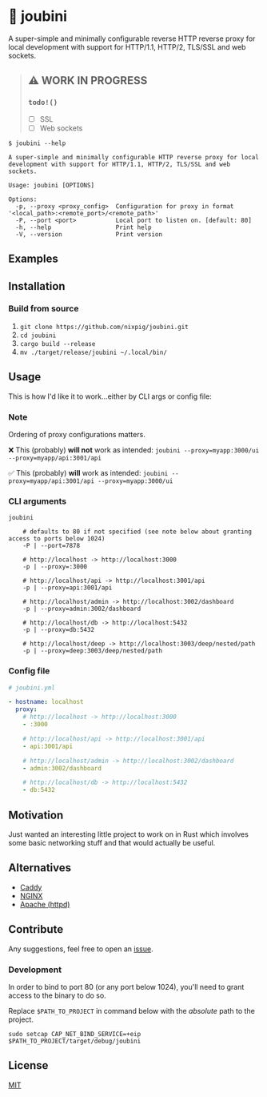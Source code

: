 # 🐙 joubini

A super-simple and minimally configurable reverse HTTP reverse proxy for local development with support for HTTP/1.1, HTTP/2, TLS/SSL and web sockets.

> ## ⚠️ WORK IN PROGRESS
>
> ### `todo!()`
>
> - [ ] SSL
> - [ ] Web sockets

```shell
$ joubini --help

A super-simple and minimally configurable HTTP reverse proxy for local development with support for HTTP/1.1, HTTP/2, TLS/SSL and web sockets.

Usage: joubini [OPTIONS]

Options:
  -p, --proxy <proxy_config>  Configuration for proxy in format '<local_path>:<remote_port>/<remote_path>'
  -P, --port <port>           Local port to listen on. [default: 80]
  -h, --help                  Print help
  -V, --version               Print version

```

## Examples

## Installation

### Build from source

1. `git clone https://github.com/nixpig/joubini.git`
1. `cd joubini`
1. `cargo build --release`
1. `mv ./target/release/joubini ~/.local/bin/`

## Usage

This is how I'd like it to work...either by CLI args or config file:

### Note

Ordering of proxy configurations matters.

❌ This (probably) **will not** work as intended:
`joubini --proxy=myapp:3000/ui --proxy=myapp/api:3001/api`

✅ This (probably) **will** work as intended:
`joubini --proxy=myapp/api:3001/api --proxy=myapp:3000/ui`

### CLI arguments

```shell
joubini

	# defaults to 80 if not specified (see note below about granting access to ports below 1024)
	-P | --port=7878

	# http://localhost -> http://localhost:3000
	-p | --proxy=:3000

	# http://localhost/api -> http://localhost:3001/api
	-p | --proxy=api:3001/api

	# http://localhost/admin -> http://localhost:3002/dashboard
	-p | --proxy=admin:3002/dashboard

	# http://localhost/db -> http://localhost:5432
	-p | --proxy=db:5432

	# http://localhost/deep -> http://localhost:3003/deep/nested/path
	-p | --proxy=deep:3003/deep/nested/path

```

### Config file

```yaml
# joubini.yml

- hostname: localhost
  proxy:
    # http://localhost -> http://localhost:3000
    - :3000

    # http://localhost/api -> http://localhost:3001/api
    - api:3001/api

    # http://localhost/admin -> http://localhost:3002/dashboard
    - admin:3002/dashboard

    # http://localhost/db -> http://localhost:5432
    - db:5432
```

## Motivation

Just wanted an interesting little project to work on in Rust which involves some basic networking stuff and that would actually be useful.

## Alternatives

- [Caddy](https://caddyserver.com/)
- [NGINX](https://www.nginx.com/)
- [Apache (httpd)](https://httpd.apache.org/)

## Contribute

Any suggestions, feel free to open an [issue](https://github.com/nixpig/joubini/issues).

### Development

In order to bind to port 80 (or any port below 1024), you'll need to grant access to the binary to do so.

Replace `$PATH_TO_PROJECT` in command below with the _absolute_ path to the project.

```shell
sudo setcap CAP_NET_BIND_SERVICE=+eip $PATH_TO_PROJECT/target/debug/joubini

```

## License

[MIT](https://github.com/nixpig/joubini?tab=MIT-1-ov-file#readme)
